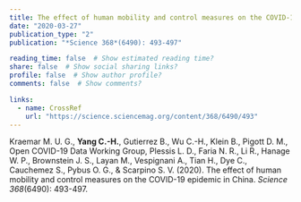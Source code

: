 ```yaml
---
title: The effect of human mobility and control measures on the COVID-19 epidemic in China
date: "2020-03-27"
publication_type: "2"
publication: "*Science 368*(6490): 493-497"

reading_time: false  # Show estimated reading time?
share: false  # Show social sharing links?
profile: false  # Show author profile?
comments: false  # Show comments?

links:
  - name: CrossRef
    url: "https://science.sciencemag.org/content/368/6490/493"
---
```


Kraemar M. U. G., **Yang C.-H.**, Gutierrez B., Wu C.-H., Klein B., Pigott D. M., Open COVID-19 Data Working Group, 
Plessis L. D., Faria N. R., Li R., Hanage W. P., Brownstein J. S., Layan M., Vespignani A., Tian H., Dye C., Cauchemez S., 
Pybus O. G., \& Scarpino S. V. (2020). The effect of human mobility and control measures on the COVID-19 epidemic in China. 
*Science 368*(6490): 493-497.
